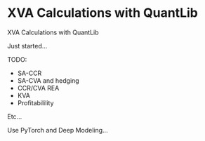 # XVA Calculations with QuantLib

XVA Calculations with QuantLib

Just started...

TODO:

- SA-CCR
- SA-CVA and hedging
- CCR/CVA REA
- KVA
- Profitabilility

Etc...

Use PyTorch and Deep Modeling...

